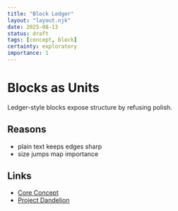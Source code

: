 ```yaml
---
title: "Block Ledger"
layout: "layout.njk"
date: 2025-08-13
status: draft
tags: [concept, block]
certainty: exploratory
importance: 1
---
```


# Blocks as Units

Ledger-style blocks expose structure by refusing polish.

## Reasons
- plain text keeps edges sharp
- size jumps map importance

## Links
- [Core Concept](/content/concepts/core-concept/)
- [Project Dandelion](/content/projects/project-dandelion/)

